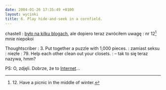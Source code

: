 ```yaml
---
date: 2004-01-26 17:35:49 +0100
layout: wycinki
title: 6. Play hide-and-seek in a cornfield.
---
```


chastell
: [było na kilku blogach](http://gp4teens.com/sex/Article.asp?ID=395&Type=33 '100 Things to Do Instead of Sex'), ale dopiero teraz zwróciłem uwagę
: nr 12[^1] mnie niepokoi

Thoughtscriber
: 3\. Put together a puzzle with 1,000 pieces.
: zamiast seksu
: niezłe
: 79\. Help each other clean out your closets.
: – tak to się teraz nazywa, hmm?

PS: O, zdjęli. Dobrze, że to [Internet](http://web.archive.org/web/20030713092921/http://www.gp4teens.com/sex/Article.asp?ID=395&Type=33 'Wayback Machine czuwa')…

[^1]: 12\. Have a picnic in the middle of winter.
